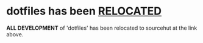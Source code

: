 # dotfiles has been [RELOCATED](https://git.sr.ht/~amada95/dotfiles/)
**ALL DEVELOPMENT** of 'dotfiles' has been relocated to sourcehut at the link above.
